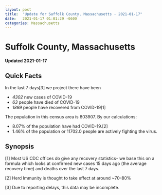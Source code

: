```yaml
---
layout: post
title:  "Update for Suffolk County, Massachusetts - 2021-01-17"
date:   2021-01-17 01:01:29 -0600
categories: Massachusetts
---
```


# Suffolk County, Massachusetts
#### Updated 2021-01-17

## Quick Facts

In the last 7 days[3] we project there have been
- *4302* new cases of COVID-19
- *63* people have died of COVID-19
- *1899* people have recovered from COVID-19[1]

The population in this census area is 803907. By our calculations:
- 8.07% of the population have had COVID-19.[2]
- 1.46% of the population or 11702.0 people are actively fighting the virus.

## Synopsis




[1] Most US CDC offices do give any recovery statistics- we base this on a formula which looks at confirmed new cases
15 days ago (the average recovery time) and deaths over the last 7 days.

[2] Herd Immunity is thought to take effect at around ~70-80%

[3] Due to reporting delays, this data may be incomplete.
 
    